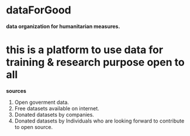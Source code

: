 # dataForGood
**data organization for humanitarian measures.**
# this is a platform to use data for training & research purpose open to all 

**sources**
1. Open goverment data.
2. Free datasets available on internet.
3. Donated datasets by companies.
4. Donated datasets by Individuals who are looking forward to contribute to open source.


